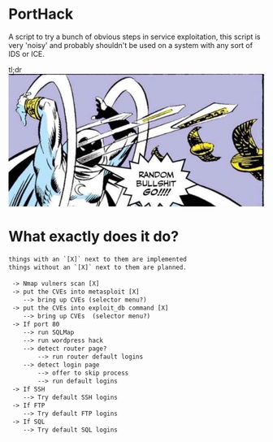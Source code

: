 # PortHack
A script to try a bunch of obvious steps in service exploitation, this script is very 'noisy' and probably
shouldn't be used on a system with any sort of IDS or ICE.

tl;dr<br>
![random_bullshit](random_bullshit_go.png)

# What exactly does it do?
```
things with an `[X]` next to them are implemented
things without an `[X]` next to them are planned.

 -> Nmap vulners scan [X]
 -> put the CVEs into metasploit [X]
    --> bring up CVEs (selector menu?)
 -> put the CVEs into exploit_db command [X]
    --> bring up CVEs  (selector menu?)
 -> If port 80
    --> run SQLMap
    --> run wordpress hack
    --> detect router page?
        --> run router default logins
    --> detect login page
        --> offer to skip process
        --> run default logins
 -> If SSH
    --> Try default SSH logins
 -> If FTP
    --> Try default FTP logins
 -> If SQL
    --> Try default SQL logins
```
